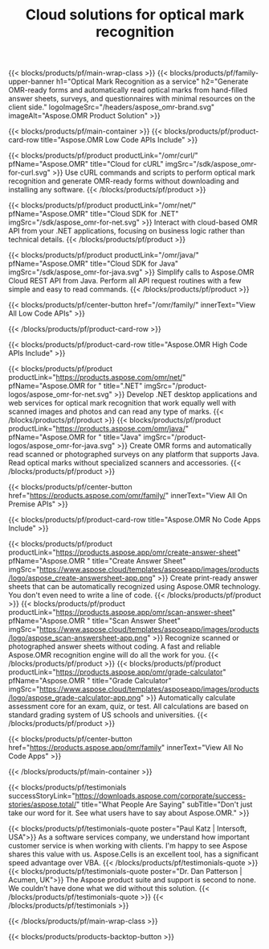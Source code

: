 ﻿---
title: Cloud solutions for optical mark recognition
description: Create and recognize hand-filled answer sheets, surveys, ballots, and similar forms using our cloud-based OMR API.
weight: 60
url: /
---

{{< blocks/products/pf/main-wrap-class >}}
{{< blocks/products/pf/family-upper-banner h1="Optical Mark Recognition as a service" h2="Generate OMR-ready forms and automatically read optical marks from hand-filled answer sheets, surveys, and questionnaires with minimal resources on the client side." logoImageSrc="/headers/aspose_omr-brand.svg" imageAlt="Aspose.OMR Product Solution" >}}

{{< blocks/products/pf/main-container >}}
{{< blocks/products/pf/product-card-row title="Aspose.OMR Low Code APIs Include" >}}

{{< blocks/products/pf/product productLink="/omr/curl/" pfName="Aspose.OMR" title="Cloud for cURL" imgSrc="/sdk/aspose_omr-for-curl.svg" >}}
Use cURL commands and scripts to perform optical mark recognition and generate OMR-ready forms without downloading and installing any software.
{{< /blocks/products/pf/product >}}

{{< blocks/products/pf/product productLink="/omr/net/" pfName="Aspose.OMR" title="Cloud SDK for .NET" imgSrc="/sdk/aspose_omr-for-net.svg" >}}
Interact with cloud-based OMR API from your .NET applications, focusing on business logic rather than technical details.
{{< /blocks/products/pf/product >}}

{{< blocks/products/pf/product productLink="/omr/java/" pfName="Aspose.OMR" title="Cloud SDK for Java" imgSrc="/sdk/aspose_omr-for-java.svg" >}}
Simplify calls to Aspose.OMR Cloud REST API from Java. Perform all API request routines with a few simple and easy to read commands.
{{< /blocks/products/pf/product >}}

{{< blocks/products/pf/center-button href="/omr/family/" innerText="View All Low Code APIs" >}}

{{< /blocks/products/pf/product-card-row >}}

{{< blocks/products/pf/product-card-row title="Aspose.OMR High Code APIs Include" >}}

{{< blocks/products/pf/product productLink="https://products.aspose.com/omr/net/" pfName="Aspose.OMR for " title=".NET" imgSrc="/product-logos/aspose_omr-for-net.svg" >}}
Develop .NET desktop applications and web services for optical mark recognition that work equally well with scanned images and photos and can read any type of marks.
{{< /blocks/products/pf/product >}}
{{< blocks/products/pf/product productLink="https://products.aspose.com/omr/java/" pfName="Aspose.OMR for " title="Java" imgSrc="/product-logos/aspose_omr-for-java.svg" >}}
Create OMR forms and automatically read scanned or photographed surveys on any platform that supports Java. Read optical marks without specialized scanners and accessories.
{{< /blocks/products/pf/product >}}

{{< blocks/products/pf/center-button href="https://products.aspose.com/omr/family/" innerText="View All On Premise APIs" >}}

{{< blocks/products/pf/product-card-row title="Aspose.OMR No Code Apps Include" >}}

{{< blocks/products/pf/product productLink="https://products.aspose.app/omr/create-answer-sheet" pfName="Aspose.OMR " title="Create Answer Sheet" imgSrc="https://www.aspose.cloud/templates/asposeapp/images/products/logo/aspose_create-answersheet-app.png" >}}
Create print-ready answer sheets that can be automatically recognized using Aspose.OMR technology. You don't even need to write a line of code.
{{< /blocks/products/pf/product >}}
{{< blocks/products/pf/product productLink="https://products.aspose.app/omr/scan-answer-sheet" pfName="Aspose.OMR " title="Scan Answer Sheet" imgSrc="https://www.aspose.cloud/templates/asposeapp/images/products/logo/aspose_scan-answersheet-app.png" >}}
Recognize scanned or photographed answer sheets without coding. A fast and reliable Aspose.OMR recognition engine will do all the work for you.
{{< /blocks/products/pf/product >}}
{{< blocks/products/pf/product productLink="https://products.aspose.app/omr/grade-calculator" pfName="Aspose.OMR " title="Grade Calculator" imgSrc="https://www.aspose.cloud/templates/asposeapp/images/products/logo/aspose_grade-calculator-app.png" >}}
Automatically calculate assessment core for an exam, quiz, or test. All calculations are based on standard grading system of US schools and universities.
{{< /blocks/products/pf/product >}}

{{< blocks/products/pf/center-button href="https://products.aspose.app/omr/family" innerText="View All No Code Apps" >}}

{{< /blocks/products/pf/main-container >}}

{{< blocks/products/pf/testimonials successStoryLink="https://downloads.aspose.com/corporate/success-stories/aspose.total/" title="What People Are Saying" subTitle="Don't just take our word for it. See what users have to say about Aspose.OMR." >}}

{{< blocks/products/pf/testimonials-quote poster="Paul Katz | Intersoft, USA">}}
As a software services company, we understand how important customer service is when working with clients. I'm happy to see Aspose shares this value with us. Aspose.Cells is an excellent tool, has a significant speed advantage over VBA.
{{< /blocks/products/pf/testimonials-quote >}}
{{< blocks/products/pf/testimonials-quote poster="Dr. Dan Patterson | Acumen, UK">}}
The Aspose product suite and support is second to none. We couldn’t have done what we did without this solution.
{{< /blocks/products/pf/testimonials-quote >}}
{{< /blocks/products/pf/testimonials >}}

{{< /blocks/products/pf/main-wrap-class >}}

{{< blocks/products/products-backtop-button >}}
